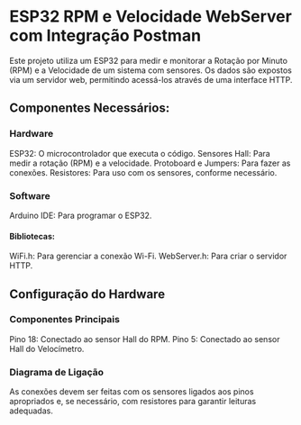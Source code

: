 # ESP32 RPM e Velocidade WebServer com Integração Postman
Este projeto utiliza um ESP32 para medir e monitorar a Rotação por Minuto (RPM) e a Velocidade de um sistema com sensores. Os dados são expostos via um servidor web, permitindo acessá-los através de uma interface HTTP.

## Componentes Necessários:
### Hardware
ESP32: O microcontrolador que executa o código.
Sensores Hall: Para medir a rotação (RPM) e a velocidade.
Protoboard e Jumpers: Para fazer as conexões.
Resistores: Para uso com os sensores, conforme necessário.

### Software
Arduino IDE: Para programar o ESP32.
#### Bibliotecas:
WiFi.h: Para gerenciar a conexão Wi-Fi.
WebServer.h: Para criar o servidor HTTP.

## Configuração do Hardware
### Componentes Principais
Pino 18: Conectado ao sensor Hall do RPM.
Pino 5: Conectado ao sensor Hall do Velocímetro.
### Diagrama de Ligação
As conexões devem ser feitas com os sensores ligados aos pinos apropriados e, se necessário, com resistores para garantir leituras adequadas.
